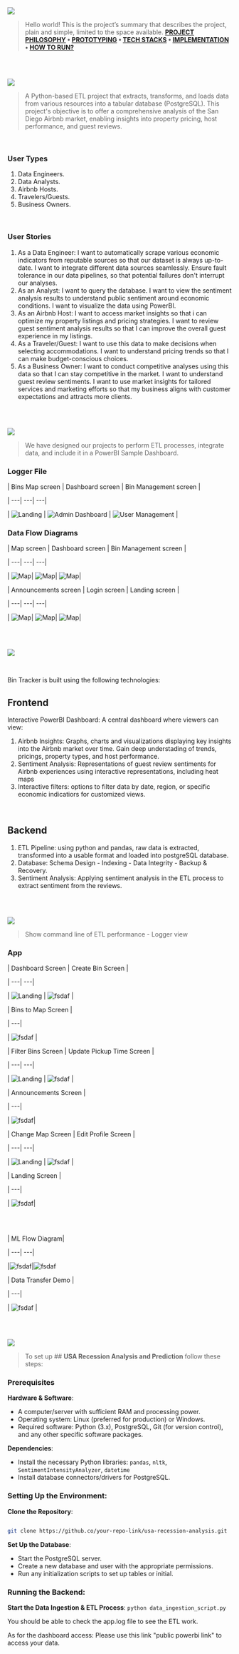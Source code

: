 
<img  src="./readme/title1.svg"/>

<div>

> Hello world! This is the project’s summary that describes the project, plain and simple, limited to the space available.
**[PROJECT PHILOSOPHY](#project-philosophy) • [PROTOTYPING](#prototyping) • [TECH STACKS](#stacks) • [IMPLEMENTATION](#demo) • [HOW TO RUN?](#run)**

</div> 
  

<br><br>

<!-- project philosophy -->

<a  name="philosophy" ></a>
<img  src="./readme/title2.svg" id="project-philosophy"/>

> A Python-based ETL project that extracts, transforms, and loads data from various resources into a tabular database (PostgreSQL). This project's objective is to offer a comprehensive analysis of the San Diego Airbnb market, enabling insights into property pricing, host performance, and guest reviews. 

<br>

  

### User Types

 

1. Data Engineers.
2. Data Analysts.
3. Airbnb Hosts.
4. Travelers/Guests.
5. Business Owners.
  

<br>

  

### User Stories

  
1. As a Data Engineer:
	I want to automatically scrape various economic indicators from reputable sources so that our dataset is always up-to-date.
	I want to integrate different data sources seamlessly.
	Ensure fault tolerance in our data pipelines, so that potential failures don't interrupt our analyses.
2. As an Analyst:
	I want to query the database.
	I want to view the sentiment analysis results to understand public sentiment around economic conditions.
	I want to visualize the data using PowerBI.
3. As an Airbnb Host:
	I want to access market insights so that i can optimize my property listings and pricing strategies. 
	I want to review guest sentiment analysis results so that I can improve the overall guest experience in my listings.
4. As a Traveler/Guest:
	I want to use this data to make decisions when selecting accommodations.
	I want to understand pricing trends so that I can make budget-conscious choices. 
5. As a Business Owner:
	I want to conduct competitive analyses using this data so that I can stay competitive in the market.
	I want to understand guest review sentiments.
	I want to use market insights for tailored services and marketing efforts so that my business aligns with customer expectations and attracts more clients.


<br><br>

<!-- Prototyping -->
<img  src="./readme/title3.svg"  id="prototyping"/>

> We have designed our projects to perform ETL processes, integrate data, and include it in a PowerBI Sample Dashboard.

  

### Logger File

  

| Bins Map screen | Dashboard screen | Bin Management screen |

| ---| ---| ---|

| ![Landing](./readme/wireframes/web/map.png) | ![Admin Dashboard](./readme/wireframes/web/dashboard.png) | ![User Management](./readme/wireframes/web/bin_crud.png) |

  
  

### Data Flow Diagrams

  

| Map screen | Dashboard screen | Bin Management screen |

| ---| ---| ---|

| ![Map](readme/mockups/web/map.png)| ![Map](./readme/mockups/web/dashboard.png)| ![Map](./readme/mockups/web/bin_crud.png)|

  
  

| Announcements screen | Login screen | Landing screen |

| ---| ---| ---|

| ![Map](readme/mockups/web/announcements.png)| ![Map](./readme/mockups/web/login.png)| ![Map](./readme/mockups/web/landing.png)|

<br><br>

  

<!-- Tech stacks -->

<a  name="stacks"></a>
<img  src="./readme/title4.svg" id="stacks" />

<br>

  

Bin Tracker is built using the following technologies:

  

## Frontend

Interactive PowerBI Dashboard:
A central dashboard where viewers can view:

1. Airbnb Insights: Graphs, charts and visualizations displaying key insights into the Airbnb market over time. Gain deep understading of trends, pricings, property types, and host performance.
2. Sentiment Analysis: Representations of guest review sentiments for Airbnb experiences using interactive representations, including heat maps
3. Interactive filters: options to filter data by date, region, or specific economic indicatiors for customized views.


  

<br>

  

## Backend

1. ETL Pipeline: using python and pandas, raw data is extracted, transformed into a usable format and loaded into postgreSQL database.
2. Database: Schema Design - Indexing - Data Integrity - Backup & Recovery.
3. Sentiment Analysis: Applying sentiment analysis in the ETL process to extract sentiment from the reviews. 

<br>

<br>

  

<!-- Implementation -->

<a  name="Demo"  ></a>
<img  src="./readme/title5.svg" id="#demo"/>

> Show command line of ETL performance - Logger view

  
### App


| Dashboard Screen | Create Bin Screen |

| ---| ---|

| ![Landing](./readme/implementation/dashboard.gif) | ![fsdaf](./readme/implementation/create_bin.gif) |

  

| Bins to Map Screen |

| ---|

| ![fsdaf](./readme/implementation/map.gif) |

  
  

| Filter Bins Screen | Update Pickup Time Screen |

| ---| ---|

| ![Landing](./readme/implementation/filter_bins.gif) | ![fsdaf](./readme/implementation/update_pickup.gif) |

  
  

| Announcements Screen |

| ---|

| ![fsdaf](./readme/implementation/message.gif)|

  
  

| Change Map Screen | Edit Profile Screen |

| ---| ---|

| ![Landing](./readme/implementation/change_map.gif) | ![fsdaf](./readme/implementation/edit_profile.gif) |

  
  

| Landing Screen |

| ---|

| ![fsdaf](./readme/implementation/landing.gif)|

  

<br><br>

<!-- ### Machine Learning (ML) component
Using Keras, we analyze the historical economic data, training predictive models and deploying them for real-time predictions.

  Data Collection & Preprocessing.
  Model Selection & Training
  Model Evaluation.
  Model Deployment -->
  

| ML Flow Diagram|

| ---| ---|

|![fsdaf](./readme/implementation/arduino.gif)|![fsdaf](./readme/implementation/circuit.png)

  

| Data Transfer Demo |

| ---|

| ![fsdaf](./readme/implementation/arduino_data.png) |

<br><br>


<!-- How to run -->

<a  name="run"  ></a>
<img  src="./readme/title6.svg" id="run"/>
  

> To set up ## **USA Recession Analysis and Prediction** follow these steps:

### Prerequisites


**Hardware & Software**:

-   A computer/server with sufficient RAM and processing power.
-   Operating system: Linux (preferred for production) or Windows.
-   Required software: Python (3.x), PostgreSQL, Git (for version control), and any other specific software packages.
  
  

**Dependencies**:

-   Install the necessary Python libraries: `pandas`, `nltk`, `SentimentIntensityAnalyzer`, `datetime`
-   Install database connectors/drivers for PostgreSQL.
  

### **Setting Up the Environment**:

**Clone the Repository**:


```sh

git clone https://github.co/your-repo-link/usa-recession-analysis.git

```

  
**Set Up the Database**:

-   Start the PostgreSQL server.
-   Create a new database and user with the appropriate permissions.
-   Run any initialization scripts to set up tables or initial.

### **Running the Backend**:

**Start the Data Ingestion & ETL Process**:
`python data_ingestion_script.py`


You should be able to check the app.log file to see the ETL work.

As for the dashboard access: Please use this link "public powerbi link" to access your data.
